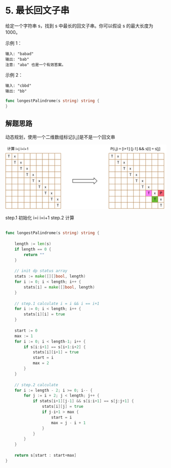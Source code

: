 # 5. 最长回文子串
给定一个字符串 s，找到 s 中最长的回文子串。你可以假设 s 的最大长度为 1000。

示例 1：
```
输入: "babad"
输出: "bab"
注意: "aba" 也是一个有效答案。
```

示例 2：
```
输入: "cbbd"
输出: "bb"

```

```go
func longestPalindrome(s string) string {
}
```

## 解题思路
动态规划，使用一个二维数组标记[i,j]是不是一个回文串

![状态数组](./dp.svg)

step.1 初始化 i=i i=i+1
step.2 计算

## 

```go
func longestPalindrome(s string) string {

    length := len(s)
    if length == 0 {
        return ""
    }

    // init dp status array
    stats := make([][]bool, length)
    for i := 0; i < length; i++ {
        stats[i] = make([]bool, length)
    }

    // step.1 calculate i = i && i == i+1
    for i := 0; i < length; i++ {
        stats[i][i] = true
    }

    start := 0
    max := 1
    for i := 0; i < length-1; i++ {
        if s[i:i+1] == s[i+1:i+2] {
            stats[i][i+1] = true
            start = i
            max = 2
        }
    }

    // step.2 calculate
    for i := length - 2; i >= 0; i-- {
        for j := i + 2; j < length; j++ {
            if stats[i+1][j-1] && s[i:i+1] == s[j:j+1] {
                stats[i][j] = true
                if j-i+1 > max {
                    start = i
                    max = j - i + 1
                }
            }
        }
    }

    return s[start : start+max]
}
```
